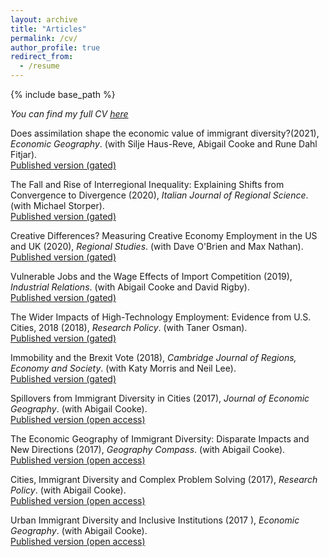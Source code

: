 ```yaml
---
layout: archive
title: "Articles"
permalink: /cv/
author_profile: true
redirect_from:
  - /resume
---
```


{% include base_path %}

_You can find my full CV <a href="/_pages/tkemeny_cv.pdf">here</a>_

Does assimilation shape the economic value of immigrant diversity?(2021), _Economic Geography_. (with Silje Haus-Reve, Abigail Cooke and Rune Dahl Fitjar). <br>
 		 <a href="https://doi.org/10.1080/00130095.2021.1897462" target=_blank>  Published version (gated)</a> <br>

The Fall and Rise of Interregional Inequality: Explaining Shifts from Convergence to Divergence  (2020), _Italian Journal of Regional Science_. (with Michael Storper). <br>
 		 <a href="https://www.rivisteweb.it/doi/10.14650/97084" target=_blank>  Published version (gated) </a><br>
		 
Creative Differences? Measuring Creative Economy Employment in the US and UK (2020), _Regional Studies_. (with Dave O'Brien and Max Nathan). <br>
 		 <a href="https://doi.org/10.1080/00343404.2019.1625484" target=_blank> Published version (gated) </a><br>
		 
Vulnerable Jobs and the Wage Effects of Import Competition  (2019), _Industrial Relations_. (with Abigail Cooke and David Rigby). <br>
 		<a href="https://doi.org/10.1111/irel.12240" target=_blank> Published version (gated)  </a><br>
		 
The Wider Impacts of High-Technology Employment: Evidence from U.S. Cities, 2018 (2018), _Research Policy_. (with Taner Osman). <br>
 		 <a href="https://doi.org/10.1016/j.respol.2018.06.005" target=_blank> Published version (gated)   </a><br>

 Immobility and the Brexit Vote  (2018), _Cambridge Journal of Regions, Economy and Society_. (with Katy Morris and Neil Lee). <br>
 		<a href="https://doi.org/10.1093/cjres/rsx027" target=_blank> Published version (gated)  </a><br>
		
Spillovers from Immigrant Diversity in Cities (2017), _Journal of Economic Geography_. (with Abigail Cooke). <br>
 		<a href="https://doi.org/10.1093/jeg/lbx012" target=_blank> Published version (open access)  </a> 

The Economic Geography of Immigrant Diversity: Disparate Impacts and New Directions (2017), _Geography Compass_. (with Abigail Cooke). <br>
 		<a href="https://doi.org/10.1111/gec3.12331" target=_blank> Published version (open access)  </a> 

Cities, Immigrant Diversity and Complex Problem Solving (2017), _Research Policy_. (with Abigail Cooke). <br>
 		<a href="https://doi.org/10.1016/j.respol.2017.05.003" target=_blank> Published version (open access)  </a> 	
		
Urban Immigrant Diversity and Inclusive Institutions (2017	), _Economic Geography_. (with Abigail Cooke). <br>
 		<a href="https://doi.org/10.1080/00130095.2017.1300056" target=_blank> Published version (open access)  </a> 	
				 